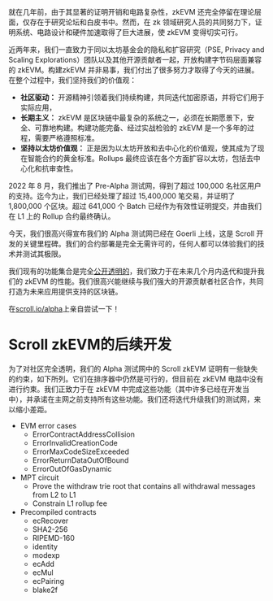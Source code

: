 就在几年前，由于其显著的证明开销和电路复杂性，zkEVM 还完全停留在理论层面，仅存在于研究论坛和白皮书中。然而，在 zk 领域研究人员的共同努力下，证明系统、电路设计和硬件加速取得了巨大进展，使 zkEVM 变得切实可行。

近两年来，我们一直致力于同以太坊基金会的隐私和扩容研究（PSE, Privacy and Scaling Explorations）团队以及其他开源贡献者一起，开放构建字节码层面兼容的 zkEVM。构建zkEVM 并非易事，我们付出了很多努力才取得了今天的进展。在整个过程中，我们坚持我们的价值观：

-   **社区驱动：** 开源精神引领着我们持续构建，共同迭代加密原语，并将它们用于实际应用，
-   **长期主义：** zkEVM 是区块链中最复杂的系统之一，必须在长期愿景下，安全、可靠地构建。构建功能完备、经过实战检验的 zkEVM 是一个多年的过程，需要严格遵照标准。
-   **坚持以太坊价值观：** 正是因为以太坊开放和去中心化的价值观，使其成为了现在智能合约的黄金标准。Rollups 最终应该在各个方面扩容以太坊，包括去中心化和抗审查性。

2022 年 8 月，我们推出了 Pre-Alpha 测试网，得到了超过 100,000 名社区用户的支持。迄今为止，我们已经处理了超过 15,400,000 笔交易，并证明了 1,800,000 个区块。超过 641,000 个 Batch 已经作为有效性证明提交，并由我们在 L1 上的 Rollup 合约最终确认。

今天，我们很高兴得宣布我们的 Alpha 测试网已经在 Goerli 上线，这是 Scroll 开发的关键里程碑。我们的合约部署是完全无需许可的，任何人都可以体验我们的技术并测试其极限。

我们现有的功能集合是完全[公开透明的](https://hackmd.io/@haichen/ryukZaYAs)，我们致力于在未来几个月内迭代和提升我们的 zkEVM 的性能。我们很高兴能继续与我们强大的开源贡献者社区合作，共同打造为未来应用提供支持的区块链。

在[scroll.io/alpha](http://scroll.io/alpha)上亲自尝试一下！


# Scroll zkEVM的后续开发

为了对社区完全透明，我们的 Alpha 测试网中的 Scroll zkEVM 证明有一些缺失的约束，如下所列。它们在排序器中仍然是可行的，但目前在 zkEVM 电路中没有进行约束。我们正致力于在 zkEVM 中完成这些功能（其中许多已经在开发当中），并承诺在主网之前支持所有这些功能。我们还将迭代升级我们的测试网，来以缩小差距。
-   EVM error cases
    -   ErrorContractAddressCollision
    -   ErrorInvalidCreationCode
    -   ErrorMaxCodeSizeExceeded
    -   ErrorReturnDataOutOfBound
    -   ErrorOutOfGasDynamic
-   MPT circuit
    -   Prove the withdraw trie root that contains all withdrawal messages from L2 to L1
    -   Constrain L1 rollup fee
-   Precompiled contracts
    -   ecRecover
    -   SHA2-256
    -   RIPEMD-160
    -   identity
    -   modexp
    -   ecAdd
    -   ecMul
    -   ecPairing
    -   blake2f
